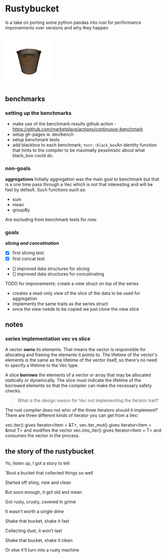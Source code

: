 # Rustybucket

Is a take on porting some python pandas into rust for performance improvements over versions and why they happen

<img src="./docs/rustybucket.png" width="30%" height="30%">

## benchmarks

### setting up the benchmarks
- make use of the benchmark-results github action - https://github.com/marketplace/actions/continuous-benchmark
- setup gh-pages w. dev/bench
- setup benchmark tests
- add blackbox to each benchmark; `test::black_box`An identity function that hints to the compiler to be maximally pessimistic about what black_box could do.

### non-goals

**aggregations**
Initially aggregation was the main goal to benchmark but that is a one time pass through a Vec<T> which is not that interesting and will be fast by default.
Such functions such as:
- sum
- mean
- groupBy

Are excluding from benchmark tests for now.

### goals

***slicing and concatination***
- [x] first slicing test
- [x] first concat test
- [] improved data structures for slicing
- [] improved data structures for concatinating

TODO for improvements:
create a view struct on top of the series
- creates a read-only view of the slice of the data to be used for aggregation
- implements the same traits as the series struct
- once the view needs to be copied we just clone the view slice

## notes

### series implementation vec vs slice
A vector **owns** its elements. That means the vector is responsible for allocating and freeing the elements it points to. The lifetime of the vector's elements is the same as the lifetime of the vector itself, so there's no need to specify a lifetime to the Vec type.

A slice **borrows** the elements of a vector or array that may be allocated statically or dynamically. The slice must indicate the lifetime of the borrowed elements so that the compiler can make the necessary safety checks.

> What is the design reason for Vec not implementing the Iterator trait?

The rust compiler does not whic of the three iterators should it implement? There are three different kinds of iterator you can get from a Vec:

vec.iter() gives Iterator<Item = &T>,
vec.iter_mut() gives Iterator<Item = &mut T> and modifies the vector
vec.into_iter() gives Iterator<Item = T> and consumes the vector in the process.

## the story of the rustybucket
Yo, listen up, I got a story to tell

'Bout a bucket that collected things so well

Started off shiny, new and clean

But soon enough, it got old and mean

Got rusty, crusty, covered in grime

It wasn't worth a single dime

Shake that bucket, shake it fast

Collecting dust, it won't last

Shake that bucket, shake it clean

Or else it'll turn into a rusty machine